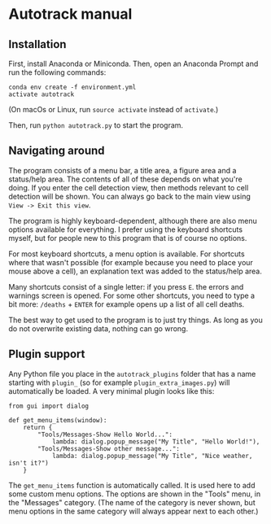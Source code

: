 Autotrack manual
================

Installation
------------
First, install Anaconda or Miniconda. Then, open an Anaconda Prompt and run the following commands:

    conda env create -f environment.yml
    activate autotrack

(On macOs or Linux, run `source activate` instead of `activate`.)

Then, run `python autotrack.py` to start the program.

Navigating around
-----------------
The program consists of a menu bar, a title area, a figure area and a status/help area. The contents of all of these
depends on what you're doing. If you enter the cell detection view, then methods relevant to cell detection will be
shown. You can always go back to the main view using `View -> Exit this view`.

The program is highly keyboard-dependent, although there are also menu options available for everything. I prefer using
the keyboard shortcuts myself, but for people new to this program that is of course no options.

For most keyboard shortcuts, a menu option is available. For shortcuts where that wasn't possible (for example because
you need to place your mouse above a cell), an explanation text was added to the status/help area.

Many shortcuts consist of a single letter: if you press `E`. the errors and warnings screen is opened. For some other
shortcuts, you need to type a bit more: `/deaths` + `ENTER` for example opens up a list of all cell deaths.

The best way to get used to the program is to just try things. As long as you do not overwrite existing data, nothing
can go wrong.

Plugin support
--------------

Any Python file you place in the `autotrack_plugins` folder that has a name starting with `plugin_` (so for example
`plugin_extra_images.py`) will automatically be loaded. A very minimal plugin looks like this:

    from gui import dialog

    def get_menu_items(window):
        return {
            "Tools/Messages-Show Hello World...":
                lambda: dialog.popup_message("My Title", "Hello World!"),
            "Tools/Messages-Show other message...":
                lambda: dialog.popup_message("My Title", "Nice weather, isn't it?")
        }

The `get_menu_items` function is automatically called. It is used here to add some custom menu options. The options are
shown in the "Tools" menu, in the "Messages" category. (The name of the category is never shown, but menu options in the
same category will always appear next to each other.)
